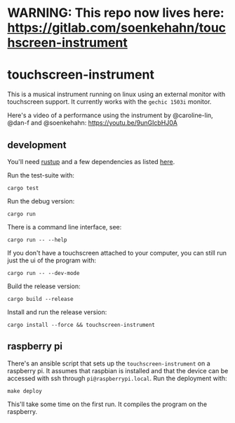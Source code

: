 # WARNING: This repo now lives here: https://gitlab.com/soenkehahn/touchscreen-instrument

# touchscreen-instrument

This is a musical instrument running on linux using an external monitor with
touchscreen support. It currently works with the `gechic 1503i` monitor.

Here's a video of a performance using the instrument by @caroline-lin, @dan-f
and @soenkehahn: https://youtu.be/9unGIcbHJ0A

## development

You'll need [rustup](https://rustup.rs/) and a few dependencies as listed
[here](https://github.com/soenkehahn/touchscreen-instrument/blob/master/ansible/tasks.yaml#L3).

Run the test-suite with:

`cargo test`

Run the debug version:

`cargo run`

There is a command line interface, see:

`cargo run -- --help`

If you don't have a touchscreen attached to your computer, you can still run
just the ui of the program with:

`cargo run -- --dev-mode`

Build the release version:

`cargo build --release`

Install and run the release version:

`cargo install --force && touchscreen-instrument`

## raspberry pi

There's an ansible script that sets up the `touchscreen-instrument` on a
raspberry pi. It assumes that raspbian is installed and that the device can be
accessed with ssh through `pi@raspberrypi.local`. Run the deployment with:

`make deploy`

This'll take some time on the first run. It compiles the program on the
raspberry.
